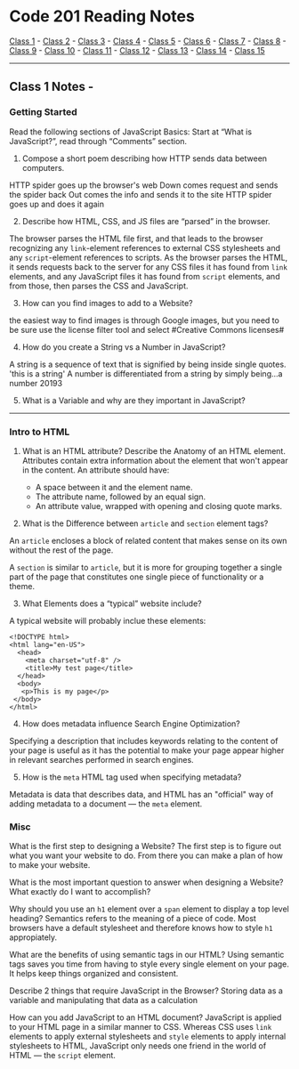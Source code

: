 # Code 201 Reading Notes

[Class 1](https://melanie-johnston.github.io/reading-notes/201/class1) -
[Class 2](https://melanie-johnston.github.io/reading-notes/201/class2) -
[Class 3](https://melanie-johnston.github.io/reading-notes/201/class3) -
[Class 4](https://melanie-johnston.github.io/reading-notes/201/class4) -
[Class 5](https://melanie-johnston.github.io/reading-notes/201/class5) -
[Class 6](https://melanie-johnston.github.io/reading-notes/201/class6) -
[Class 7](https://melanie-johnston.github.io/reading-notes/201/class7) -
[Class 8](https://melanie-johnston.github.io/reading-notes/201/class8) -
[Class 9](https://melanie-johnston.github.io/reading-notes/201/class9) -
[Class 10](https://melanie-johnston.github.io/reading-notes/201/class10) -
[Class 11](https://melanie-johnston.github.io/reading-notes/201/class11) -
[Class 12](https://melanie-johnston.github.io/reading-notes/201/class12) -
[Class 13](https://melanie-johnston.github.io/reading-notes/201/class13) -
[Class 14](https://melanie-johnston.github.io/reading-notes/201/class14) -
[Class 15](https://melanie-johnston.github.io/reading-notes/201/class15)

---

## Class 1 Notes -

### Getting Started

Read the following sections of JavaScript Basics: Start at “What is JavaScript?”, read through “Comments” section.

1. Compose a short poem describing how HTTP sends data between computers.

HTTP spider goes up the browser's web
Down comes request and sends the spider back 
Out comes the info and sends it to the site
HTTP spider goes up and does it again

2. Describe how HTML, CSS, and JS files are “parsed” in the browser.

The browser parses the HTML file first, and that leads to the browser recognizing any `link`-element references to external CSS stylesheets and any `script`-element references to scripts.
As the browser parses the HTML, it sends requests back to the server for any CSS files it has found from `link` elements, and any JavaScript files it has found from `script` elements, and from those, then parses the CSS and JavaScript.

3. How can you find images to add to a Website?

the easiest way to find images is through Google images, but you need to be sure use the license filter tool and select #Creative Commons licenses#

4. How do you create a String vs a Number in JavaScript?

A string is a sequence of text that is signified by being inside single quotes.
    'this is a string'
A number is differentiated from a string by simply being...a number
    20193

5. What is a Variable and why are they important in JavaScript?

---

### Intro to HTML

1. What is an HTML attribute?
Describe the Anatomy of an HTML element.
  Attributes contain extra information about the element that won't appear in the content.
  An attribute should have:
    - A space between it and the element name. 
    - The attribute name, followed by an equal sign.
    - An attribute value, wrapped with opening and closing quote marks.

2. What is the Difference between `article` and `section` element tags?

  An `article` encloses a block of related content that makes sense on its own without the rest of the page.

  A `section` is similar to `article`, but it is more for grouping together a single part of the page that constitutes one single piece of functionality or a theme. 

3. What Elements does a “typical” website include?

A typical website will probably inclue these elements:

    <!DOCTYPE html>
    <html lang="en-US">
      <head>
        <meta charset="utf-8" />
        <title>My test page</title>
      </head>
      <body>
       <p>This is my page</p>
     </body>
    </html>

4. How does metadata influence Search Engine Optimization?

  Specifying a description that includes keywords relating to the content of your page is useful as it has the potential to make your page appear higher in relevant searches performed in search engines.

5. How is the `meta` HTML tag used when specifying metadata?

  Metadata is data that describes data, and HTML has an "official" way of adding metadata to a document — the `meta` element. 

### Misc

What is the first step to designing a Website?
  The first step is to figure out what you want your website to do. From there you can make a plan of how to make your website.

What is the most important question to answer when designing a Website?
  What exactly do I want to accomplish?

Why should you use an `h1` element over a `span` element to display a top level heading?
  Semantics refers to the meaning of a piece of code. Most browsers have a default stylesheet and therefore knows how to style `h1` appropiately. 

What are the benefits of using semantic tags in our HTML?
  Using semantic tags saves you time from having to style every single element on your page. It helps keep things organized and consistent. 

Describe 2 things that require JavaScript in the Browser?
  Storing data as a variable and manipulating that data as a calculation
  
How can you add JavaScript to an HTML document?
  JavaScript is applied to your HTML page in a similar manner to CSS. Whereas CSS uses `link` elements to apply external stylesheets and `style` elements to apply internal stylesheets to HTML, JavaScript only needs one friend in the world of HTML — the `script` element.
